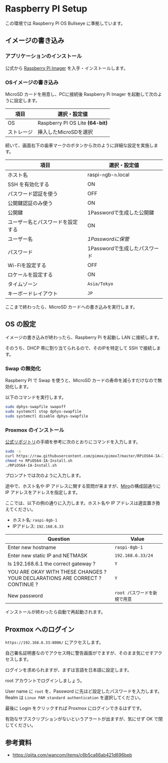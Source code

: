# Raspberry PI Setup

この環境では Raspberry PI OS Bullseye に準拠しています。

## イメージの書き込み

### アプリケーションのインストール

公式から [Raspberry Pi Imager](https://www.raspberrypi.com/software/) を入手・インストールします。

### OSイメージの書き込み

MicroSD カードを用意し、PCに接続後 Raspberry Pi Imager を起動して次のように設定します。

|項目|選択・設定値|
|---|---|
|OS|Raspberry PI OS Lite **(64-bit)**|
|ストレージ|挿入したMicroSDを選択|

続いて、画面右下の歯車マークのボタンから次のように詳細な設定を実施します。

|項目|選択・設定値|
|---|---|
|ホスト名|raspi-`n`gb-`n`.local|
|SSH を有効化する|ON|
|パスワード認証を使う|OFF|
|公開鍵認証のみ使う|ON|
|公開鍵|1Passwordで生成した公開鍵|
|ユーザー名とパスワードを設定する|ON|
|ユーザー名|*1Passwordに保管*|
|パスワード|1Passwordで生成したパスワード|
|Wi-Fiを設定する|OFF|
|ロケールを設定する|ON|
|タイムゾーン|`Asia/Tokyo`|
|キーボードレイアウト|`JP`|

ここまで終わったら、MicroSD カードへの書き込みを実行します。

## OS の設定

イメージの書き込みが終わったら、Raspberry Pi を起動し LAN に接続します。

そのうち、DHCP 帯に割り当てられるので、そのIPを特定して SSH で接続します。

### Swap の無効化

Raspberry PI で Swap を使うと、MicroSD カードの寿命を減らすだけなので無効化します。

以下のコマンドを実行します。

```sh
sudo dphys-swapfile swapoff
sudo systemctl stop dphys-swapfile
sudo systemctl disable dphys-swapfile
```

### Proxmox のインストール

[公式リポジトリ](https://github.com/pimox/pimox7)の手順を参考に次のとおりにコマンドを入力します。

```sh
sudo -s
curl https://raw.githubusercontent.com/pimox/pimox7/master/RPiOS64-IA-Install.sh > RPiOS64-IA-Install.sh
chmod +x RPiOS64-IA-Install.sh
./RPiOS64-IA-Install.sh
```

プロンプトでは次のように入力します。

途中で、ホスト名や IP アドレスに関する質問が来ますが、[Miro](https://miro.com/app/board/uXjVOnZ07F0=/?share_link_id=250765172883)の構成図通りに IP アドレスをアドレスを指定します。

ここでは、以下の例の通りに入力します。ホスト名や IP アドレスは適宜置き換えてください。

- ホスト名: `raspi-8gb-1`
- IPアドレス: `192.168.6.33`

|Question|Value|
|---|---|
|Enter new hostname|`raspi-8gb-1`|
|Enter new static IP and NETMASK|`192.168.6.33/24`|
|Is 192.168.6.1 the correct gateway ?|`Y`|
|YOU ARE OKAY WITH THESE CHANGES ? YOUR DECLARATIONS ARE CORRECT ? CONTINUE ?|`Y`|
|New password|`root パスワードを新規で用意`|

インストールが終わったら自動で再起動されます。

## Proxmox へのログイン

`https://192.168.6.33:8006/` にアクセスします。

自己署名証明書なのでアクセス時に警告画面がでますが、そのまま気にせすアクセスします。

ログインを求められますが、まずは言語を日本語に設定します。

root アカウントでログインしましょう。

User name に `root` を、Password に先ほど設定したパスワードを入力します。
Realm は `Linux PAM standard authentication` を選択してください。

最後に Login をクリックすれば Proxmox にログインできるはずです。

有効なサブスクリプションがないというアラートが出ますが、気にせず OK で閉じてください。

## 参考資料

- <https://qiita.com/wancom/items/c6b5ca66ab421d696beb>
